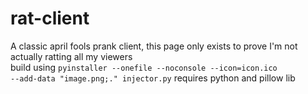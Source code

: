# rat-client
A classic april fools prank client, this page only exists to prove I'm not actually ratting all my viewers
\
build using <code>pyinstaller --onefile --noconsole --icon=icon.ico --add-data "image.png;." injector.py</code> 
    requires python and pillow lib
